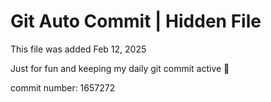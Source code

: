 # Git Auto Commit | Hidden File

This file was added Feb 12, 2025

Just for fun and keeping my daily git commit active 🤪

commit number: 1657272
